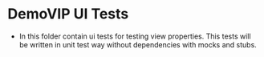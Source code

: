 #  DemoVIP UI Tests

* In this folder contain ui tests for testing view properties. This tests will be written in unit test way without dependencies with mocks and stubs.

